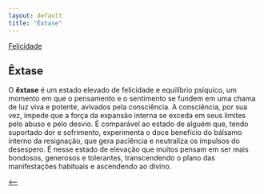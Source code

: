 ```yaml
---
layout: default
title: "Êxtase"
--- 
```




[Felicidade](./)

## Êxtase

O **êxtase** é um estado elevado de felicidade e equilíbrio psíquico, um momento em que o pensamento e o sentimento se fundem em uma chama de luz viva e potente, avivados pela consciência. A consciência, por sua vez, impede que a força da expansão interna se exceda em seus limites pelo abuso e pelo desvio. É comparável ao estado de alguém que, tendo suportado dor e sofrimento, experimenta o doce benefício do bálsamo interno da resignação, que gera paciência e neutraliza os impulsos do desespero. É nesse estado de elevação que muitos pensam em ser mais bondosos, generosos e tolerantes, transcendendo o plano das manifestações habituais e ascendendo ao divino.

[<--](./)